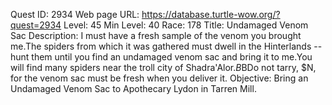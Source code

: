 Quest ID: 2934
Web page URL: https://database.turtle-wow.org/?quest=2934
Level: 45
Min Level: 40
Race: 178
Title: Undamaged Venom Sac
Description: I must have a fresh sample of the venom you brought me.The spiders from which it was gathered must dwell in the Hinterlands -- hunt them until you find an undamaged venom sac and bring it to me.You will find many spiders near the troll city of Shadra'Alor.$B$BDo not tarry, $N, for the venom sac must be fresh when you deliver it.
Objective: Bring an Undamaged Venom Sac to Apothecary Lydon in Tarren Mill.
